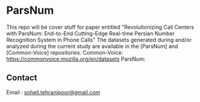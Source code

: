 # ParsNum
This repo will be cover stuff for paper  entitled "Revolutionizing Call Centers with ParsNum: End-to-End Cutting-Edge Real-time Persian Number Recognition System in Phone Calls"
The datasets generated during and/or analyzed during the current study are available in the [ParsNum] and [Common-Voice] repositories.
Common-Voice:
https://commonvoice.mozilla.org/en/datasets
ParsNum:

## Contact
Email : soheil.tehranipoor@gmail.com
